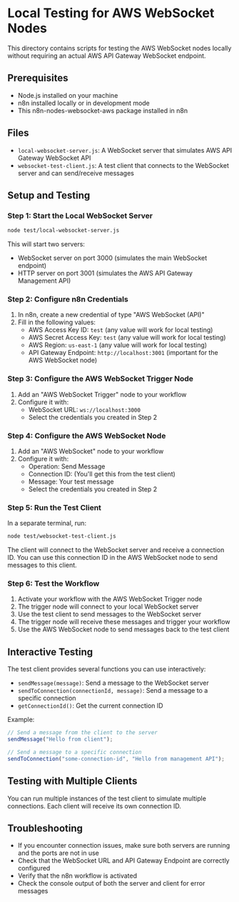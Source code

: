 # Local Testing for AWS WebSocket Nodes

This directory contains scripts for testing the AWS WebSocket nodes locally without requiring an actual AWS API Gateway WebSocket endpoint.

## Prerequisites

- Node.js installed on your machine
- n8n installed locally or in development mode
- This n8n-nodes-websocket-aws package installed in n8n

## Files

- `local-websocket-server.js`: A WebSocket server that simulates AWS API Gateway WebSocket API
- `websocket-test-client.js`: A test client that connects to the WebSocket server and can send/receive messages

## Setup and Testing

### Step 1: Start the Local WebSocket Server

```bash
node test/local-websocket-server.js
```

This will start two servers:
- WebSocket server on port 3000 (simulates the main WebSocket endpoint)
- HTTP server on port 3001 (simulates the AWS API Gateway Management API)

### Step 2: Configure n8n Credentials

1. In n8n, create a new credential of type "AWS WebSocket (API)"
2. Fill in the following values:
   - AWS Access Key ID: `test` (any value will work for local testing)
   - AWS Secret Access Key: `test` (any value will work for local testing)
   - AWS Region: `us-east-1` (any value will work for local testing)
   - API Gateway Endpoint: `http://localhost:3001` (important for the AWS WebSocket node)

### Step 3: Configure the AWS WebSocket Trigger Node

1. Add an "AWS WebSocket Trigger" node to your workflow
2. Configure it with:
   - WebSocket URL: `ws://localhost:3000`
   - Select the credentials you created in Step 2

### Step 4: Configure the AWS WebSocket Node

1. Add an "AWS WebSocket" node to your workflow
2. Configure it with:
   - Operation: Send Message
   - Connection ID: (You'll get this from the test client)
   - Message: Your test message
   - Select the credentials you created in Step 2

### Step 5: Run the Test Client

In a separate terminal, run:

```bash
node test/websocket-test-client.js
```

The client will connect to the WebSocket server and receive a connection ID. You can use this connection ID in the AWS WebSocket node to send messages to this client.

### Step 6: Test the Workflow

1. Activate your workflow with the AWS WebSocket Trigger node
2. The trigger node will connect to your local WebSocket server
3. Use the test client to send messages to the WebSocket server
4. The trigger node will receive these messages and trigger your workflow
5. Use the AWS WebSocket node to send messages back to the test client

## Interactive Testing

The test client provides several functions you can use interactively:

- `sendMessage(message)`: Send a message to the WebSocket server
- `sendToConnection(connectionId, message)`: Send a message to a specific connection
- `getConnectionId()`: Get the current connection ID

Example:
```javascript
// Send a message from the client to the server
sendMessage("Hello from client");

// Send a message to a specific connection
sendToConnection("some-connection-id", "Hello from management API");
```

## Testing with Multiple Clients

You can run multiple instances of the test client to simulate multiple connections. Each client will receive its own connection ID.

## Troubleshooting

- If you encounter connection issues, make sure both servers are running and the ports are not in use
- Check that the WebSocket URL and API Gateway Endpoint are correctly configured
- Verify that the n8n workflow is activated
- Check the console output of both the server and client for error messages
